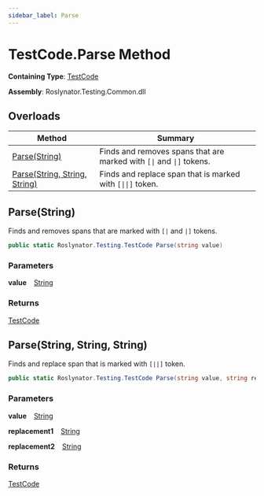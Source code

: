 ```yaml
---
sidebar_label: Parse
---
```


# TestCode\.Parse Method

**Containing Type**: [TestCode](../index.md)

**Assembly**: Roslynator\.Testing\.Common\.dll

## Overloads

| Method | Summary |
| ------ | ------- |
| [Parse(String)](#Roslynator_Testing_TestCode_Parse_System_String_) | Finds and removes spans that are marked with `[\|` and `\|]` tokens\. |
| [Parse(String, String, String)](#Roslynator_Testing_TestCode_Parse_System_String_System_String_System_String_) | Finds and replace span that is marked with `[\|\|]` token\. |

## Parse\(String\) <a id="Roslynator_Testing_TestCode_Parse_System_String_"></a>

  
Finds and removes spans that are marked with `[|` and `|]` tokens\.

```csharp
public static Roslynator.Testing.TestCode Parse(string value)
```

### Parameters

**value** &ensp; [String](https://docs.microsoft.com/en-us/dotnet/api/system.string)

### Returns

[TestCode](../index.md)

## Parse\(String, String, String\) <a id="Roslynator_Testing_TestCode_Parse_System_String_System_String_System_String_"></a>

  
Finds and replace span that is marked with `[||]` token\.

```csharp
public static Roslynator.Testing.TestCode Parse(string value, string replacement1, string replacement2 = null)
```

### Parameters

**value** &ensp; [String](https://docs.microsoft.com/en-us/dotnet/api/system.string)

**replacement1** &ensp; [String](https://docs.microsoft.com/en-us/dotnet/api/system.string)

**replacement2** &ensp; [String](https://docs.microsoft.com/en-us/dotnet/api/system.string)

### Returns

[TestCode](../index.md)

